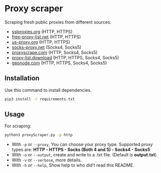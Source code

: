 # Proxy scraper

Scraping fresh public proxies from different sources:

- [sslproxies.org](http://sslproxies.org) (HTTP, HTTPS)
- [free-proxy-list.net](http://free-proxy-list.net) (HTTP, HTTPS)
- [us-proxy.org](http://us-proxy.org) (HTTP, HTTPS)
- [socks-proxy.net](http://socks-proxy.net) (Socks4, Socks5)
- [proxyscrape.com](https://proxyscrape.com) (HTTP, Socks4, Socks5)
- [proxy-list.download](https://www.proxy-list.download) (HTTP, HTTPS, Socks4, Socks5)
- [geonode.com](https://geonode.com) (HTTP, HTTPS, Socks4, Socks5)

## Installation

Use this command to install dependencies.

```bash
pip3 install -r requirements.txt
```

## Usage

For scraping:

```bash
python3 proxyScraper.py -p http
```

- With `-p` or `--proxy`, You can choose your proxy type. Supported proxy types are: **HTTP - HTTPS - Socks (Both 4 and 5) - Socks4 - Socks5**
- With `-o` or `--output`, create and write to a .txt file. (Default is **output.txt**)
- With `-v` or `--verbose`, more details.
- With `-h` or `--help`, Show help to who did't read this README.
